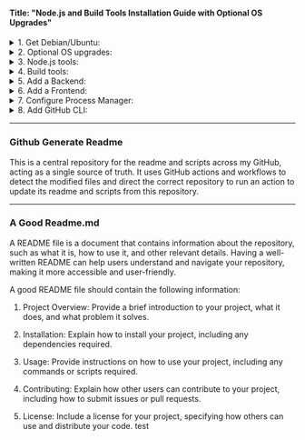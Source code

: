 #### Title: "Node.js and Build Tools Installation Guide with Optional OS Upgrades"

  <details>
  <summary>1. Get Debian/Ubuntu:</summary>
  
  1. [Install WSL Debian on Windows](https://github.com/brettjrea/Windows_WSL_Debian)
  
  2. [Install WSL Ubuntu on Windows](https://github.com/brettjrea/Windows_WSL_Ubuntu)
  
  3. [Install VSCode with Remote Pack on Windows](https://github.com/brettjrea/Windows_VSC_Remote_Pack)
  
  </details>

  <details>
  <summary>2. Optional OS upgrades:</summary>
  
  1. [Upgrade Debian Bullseye to Buster](https://github.com/brettjrea/Debian_Bullseye_Upgrade_Script)
  
  2. [Upgrade Ubuntu Focal to Jammy](https://github.com/brettjrea/Ubuntu_Jammy_Upgrade_Script)
  
  </details>
  
  <details>
  <summary>3. Node.js tools:</summary>
  
  1. [Install NVM](https://github.com/brettjrea/Debian_Install_NVM) - Node Version Manager
  
  2. [Install NVS](https://github.com/brettjrea/Debian_Install_NVS) - Node Version Switcher (added 02/23 it is a cross-platform node based successor/replacement for NVM)
  
  </details>
  
  <details>     
  <summary>4. Build tools:</summary>       
  
  1. [Install common build tools.](https://github.com/brettjrea/Debian_Install_Common_Build_Tools)
  
  </details>
  
  <details>   
  <summary>5. Add a Backend:</summary> 
  
  1. [Install Strapi.io backend](https://github.com/brettjrea/Debian_Strapi_Backend_API)
  
  </details>
  
  <details>   
  <summary>6. Add a Frontend:</summary> 
  
  1. [Install Gatsby frontend](https://github.com/brettjrea/Debian_Gatsby_Frontend_Client)
  
  </details>
  
  <details>   
  <summary>7. Configure Process Manager:</summary> 
  
  1. [Configure PM2 Process Manager](https://github.com/brettjrea/Debian_Configure_PM2)
  
  </details>
  
  <details>   
  <summary>8. Add GitHub CLI:</summary> 
  
  1. [Install GitHub CLI](https://github.com/brettjrea/Debian_Install_GitHub_CLI)
  
  </details>
  
  
---
### Github Generate Readme

This is a central repository for the readme and scripts across my GitHub, acting as a single source of truth. It uses GitHub actions and workflows to detect the modified files and direct the correct repository to run an action to update its readme and scripts from this repository.

---

### A Good Readme.md
A README file is a document that contains information about the repository, such as what it is, how to use it, and other relevant details. Having a well-written README can help users understand and navigate your repository, making it more accessible and user-friendly.

A good README file should contain the following information:

 1. Project Overview: Provide a brief introduction to your project, what it does, and what problem it solves.

 2. Installation: Explain how to install your project, including any dependencies required.

 3. Usage: Provide instructions on how to use your project, including any commands or scripts required.

 4. Contributing: Explain how other users can contribute to your project, including how to submit issues or pull requests.

 5. License: Include a license for your project, specifying how others can use and distribute your code.
test
